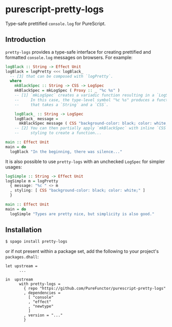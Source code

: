 # purescript-pretty-logs
Type-safe prettified `console.log` for PureScript.

## Introduction
`pretty-logs` provides a type-safe interface for creating prettified and formatted `console.log` messages on browsers. For example:
```purescript
logBlack :: String -> Effect Unit
logBlack = logPretty <<< logBlack_
  -- [3] that can be composed with `logPretty`.
  where
    mkBlackSpec :: String -> CSS -> LogSpec
    mkBlackSpec = mkLogSpec ( Proxy :: _ "%c %s" )
    -- [1] `mkLogSpec` creates a variadic function resulting in a `LogSpec`.
    --     In this case, the type-level symbol "%c %s" produces a function
    --     that takes a `String` and a `CSS`.

    logBlack_ :: String -> LogSpec
    logBlack_ message =
      mkBlackSpec message ( CSS "background-color: black; color: white;" )
    -- [2] You can then partially apply `mkBlackSpec` with inline `CSS`
    --     styling to create a function...

main :: Effect Unit
main = do
  logBlack "In the beginning, there was silence..."
```
It is also possible to use `pretty-logs` with an unchecked `LogSpec` for simpler usages:
```purescript
logSimple :: String -> Effect Unit
logSimple m = logPretty
  { message: "%c " <> m
  , styling: [ CSS "background-color: black; color: white;" ]
  }

main :: Effect Unit
main = do
  logSimple "Types are pretty nice, but simplicity is also good."
```

## Installation
```sh
$ spago install pretty-logs
```
or if not present within a package set, add the following to your project's `packages.dhall`:
```dhall
let upstream =
      ... 

in  upstream
      with pretty-logs =
        { repo "https://github.com/PureFunctor/purescript-pretty-logs"
        , dependencies =
          [ "console"
          , "effect"
          , "newtype"
          ]
        , version = "..."
        }
```
